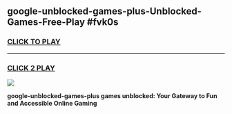 
## google-unblocked-games-plus-Unblocked-Games-Free-Play #fvk0s
<h3>
<a href="https://us.freeplayer.one?title=google-unblocked-games-plus&ref=9M">CLICK TO PLAY</a></h3>
<hr>

<h3>
<a href="https://us.freeplayer.one?title=google-unblocked-games-plus&ref=9M">CLICK 2 PLAY</a>
  
</h3>

<a href="https://us.freeplayer.one?title=google-unblocked-games-plus&ref=9M"><img src="https://clearcache.store/games.png"></a>


**google-unblocked-games-plus games unblocked: Your Gateway to Fun and Accessible Online Gaming**
